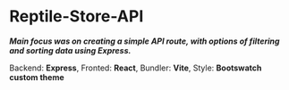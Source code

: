 # Reptile-Store-API

***Main focus was on creating a simple API route, with options of filtering and sorting data using Express.***

  Backend: **Express**,
  Fronted: **React**,
  Bundler: **Vite**,
  Style: **Bootswatch custom theme**



